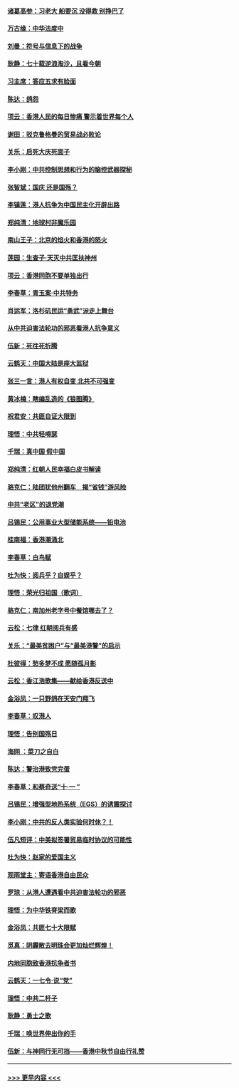 #### [诸葛高参：习老大 船要沉 没得救 别挣巴了](../pages/nsc993/n11566976.md?t=10040611) 
#### [万古缘：中华法度中](../pages/nsc993/n11566726.md?t=10040611) 
#### [刘曼：符号与信息下的战争](../pages/nsc993/n11564655.md?t=10040611) 
#### [耿静：七十载逆浪淘沙，且看今朝](../pages/nsc993/n11564520.md?t=10040611) 
#### [习主席：答应五求有脸面](../pages/nsc993/n11563953.md?t=10040611) 
#### [陈达：鸽怨](../pages/nsc993/n11561879.md?t=10040611) 
#### [项云：香港人民的每日惨痛  警示着世界每个人](../pages/nsc993/n11559273.md?t=10040611) 
#### [谢田：驳克鲁格曼的贸易战必败论](../pages/nsc993/n11555840.md?t=10040611) 
#### [关乐：启死大庆死面子](../pages/nsc993/n11556823.md?t=10040611) 
#### [李小刚：中共控制思想和行为的脑控武器探秘](../pages/nsc993/n11556776.md?t=10040611) 
#### [张智斌：国庆  还是国殇？](../pages/nsc993/n11556617.md?t=10040611) 
#### [李镇莲：港人抗争为中国民主化开辟出路](../pages/nsc993/n11556570.md?t=10040611) 
#### [郑纯清：地球村非魔乐园](../pages/nsc993/n11555415.md?t=10040611) 
#### [南山王子：北京的焰火和香港的怒火](../pages/nsc993/n11555318.md?t=10040611) 
#### [莲园：生查子·天灭中共匡扶神州](../pages/nsc993/n11555302.md?t=10040611) 
#### [项云：香港同胞不要单独出行](../pages/nsc993/n11555276.md?t=10040611) 
#### [李春草：青玉案‧中共特务](../pages/nsc993/n11552356.md?t=10040611) 
#### [肖运军：洛杉矶民运“勇武”派走上舞台](../pages/nsc993/n11551595.md?t=10040611) 
#### [从中共迫害法轮功的邪恶看港人抗争意义](../pages/nsc993/n11540858.md?t=10040611) 
#### [伍新：死往死折腾](../pages/nsc993/n11550174.md?t=10040611) 
#### [云鹤天：中国大陆是座大监狱](../pages/nsc993/n11550155.md?t=10040611) 
#### [张三一言：港人有权自变 北共不可强变](../pages/nsc993/n11550132.md?t=10040611) 
#### [黄冰楠：瞎编乱造的《狼图腾》](../pages/nsc993/n11550082.md?t=10040611) 
#### [祝君安：共匪自证大限到](../pages/nsc993/n11550041.md?t=10040611) 
#### [理悟：中共轻嘚瑟](../pages/nsc993/n11547978.md?t=10040611) 
#### [千瑞：真中国 假中国](../pages/nsc993/n11547865.md?t=10040611) 
#### [郑纯清：红朝人民幸福白皮书解读](../pages/nsc993/n11547499.md?t=10040611) 
#### [骆克仁：陆团犹他州翻车　揭“省钱”游风险](../pages/nsc993/n11546977.md?t=10040611) 
#### [中共“老区”的退党潮](../pages/nsc993/n11545995.md?t=10040611) 
#### [吕锡民：公用事业大型储能系统——铅电池](../pages/nsc993/n11545701.md?t=10040611) 
#### [桂南福：香港潮涌北](../pages/nsc993/n11545682.md?t=10040611) 
#### [李春草：白鸟赋](../pages/nsc993/n11545663.md?t=10040611) 
#### [吐为快：阅兵乎？自娱乎？](../pages/nsc993/n11545625.md?t=10040611) 
#### [理悟：荣光归祖国（歌词）](../pages/nsc993/n11545616.md?t=10040611) 
#### [骆克仁：南加州老字号中餐馆哪去了？](../pages/nsc993/n11545120.md?t=10040611) 
#### [云松：七律 红朝阅兵有感](../pages/nsc993/n11542394.md?t=10040611) 
#### [关乐：“最美贫困户”与“最美港警”的启示](../pages/nsc993/n11542252.md?t=10040611) 
#### [杜彼得：愁多梦不成 愿随孤月影](../pages/nsc993/n11540296.md?t=10040611) 
#### [云松：香江浩歌集——献给香港反送中](../pages/nsc993/n11540149.md?t=10040611) 
#### [金浴凤：一只野鸽在天安门翔飞](../pages/nsc993/n11540280.md?t=10040611) 
#### [李春草：叹港人](../pages/nsc993/n11540119.md?t=10040611) 
#### [理悟：告别国殇日](../pages/nsc993/n11539610.md?t=10040611) 
#### [海网 ：菜刀之自白](../pages/nsc993/n11539597.md?t=10040611) 
#### [陈达：警治港致党完蛋](../pages/nsc993/n11538127.md?t=10040611) 
#### [李春草：和蔡奇送“十·一 ”](../pages/nsc993/n11537810.md?t=10040611) 
#### [吕锡民：增强型地热系统（EGS）的诱震探讨](../pages/nsc993/n11537765.md?t=10040611) 
#### [李小刚：中共的反人类实验何时休？！](../pages/nsc993/n11537669.md?t=10040611) 
#### [伍凡短评：中美拟签署贸易临时协议的可能性](../pages/nsc993/n11536773.md?t=10040611) 
#### [吐为快：赵家的爱国主义](../pages/nsc993/n11536750.md?t=10040611) 
#### [观雨堂主：寄语香港自由民众](../pages/nsc993/n11536735.md?t=10040611) 
#### [罗琼：从港人遭遇看中共迫害法轮功的邪恶](../pages/nsc993/n11507862.md?t=10040611) 
#### [理悟：为中华铁脊梁而歌](../pages/nsc993/n11534458.md?t=10040611) 
#### [金浴凤：共匪七十大限赋](../pages/nsc993/n11534434.md?t=10040611) 
#### [觅真：阴霾散去明珠会更加灿烂辉煌！](../pages/nsc993/n11531858.md?t=10040611) 
#### [内地同胞致香港抗争者书](../pages/nsc993/n11531645.md?t=10040611) 
#### [云鹤天：一七令‧说“党”](../pages/nsc993/n11529099.md?t=10040611) 
#### [理悟：中共二杆子](../pages/nsc993/n11529046.md?t=10040611) 
#### [耿静：勇士之歌](../pages/nsc993/n11527562.md?t=10040611) 
#### [千瑞：唤世界伸出你的手](../pages/nsc993/n11526942.md?t=10040611) 
#### [伍新：与神同行无可挡——香港中秋节自由行礼赞](../pages/nsc993/n11526801.md?t=10040611) 

----
#### [ >>> 更早内容 <<< ](../indexes/nsc993-earlier.md)
